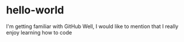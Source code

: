 # hello-world
I'm getting familiar with GitHub
Well, I would like to mention that I really enjoy learning how to code
